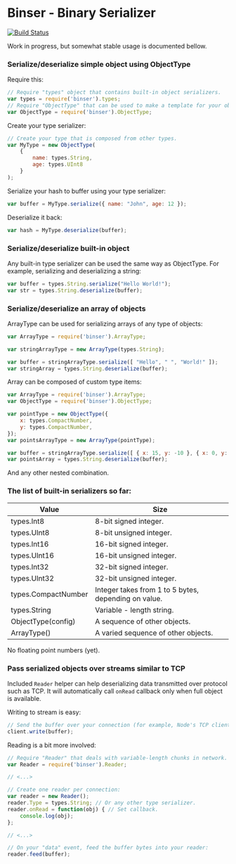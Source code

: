 Binser - Binary Serializer
==========================

[![Build Status](https://travis-ci.org/Nercury/binser.svg?branch=master)](https://travis-ci.org/Nercury/binser)

Work in progress, but somewhat stable usage is documented bellow.

### Serialize/deserialize simple object using ObjectType

Require this:

```javascript
// Require "types" object that contains built-in object serializers.
var types = require('binser').types;
// Require "ObjectType" that can be used to make a template for your object.
var ObjectType = require('binser').ObjectType;
```

Create your type serializer:

```javascript
// Create your type that is composed from other types.
var MyType = new ObjectType(
    {
        name: types.String,
        age: types.UInt8
    }
);
```

Serialize your hash to buffer using your type serializer:

```javascript
var buffer = MyType.serialize({ name: "John", age: 12 });
```
    
Deserialize it back:

```javascript
var hash = MyType.deserialize(buffer);
```
    
### Serialize/deserialize built-in object

Any built-in type serializer can be used the same way as ObjectType. 
For example, serializing and deserializing a string:

```javascript
var buffer = types.String.serialize("Hello World!");
var str = types.String.deserialize(buffer);
```

### Serialize/deserialize an array of objects

ArrayType can be used for serializing arrays of any type of
objects:

```javascript
var ArrayType = require('binser').ArrayType;

var stringArrayType = new ArrayType(types.String);

var buffer = stringArrayType.serialize([ "Hello", " ", "World!" ]);
var stringArray = types.String.deserialize(buffer);
```

Array can be composed of custom type items:

```javascript
var ArrayType = require('binser').ArrayType;
var ObjectType = require('binser').ObjectType;

var pointType = new ObjectType({
    x: types.CompactNumber,
    y: types.CompactNumber,
});
var pointsArrayType = new ArrayType(pointType);

var buffer = stringArrayType.serialize([ { x: 15, y: -10 }, { x: 0, y: 62111 } ]);
var pointsArray = types.String.deserialize(buffer);
```

And any other nested combination.

### The list of built-in serializers so far:

Value               | Size
------------------- | ---------
types.Int8          | 8-bit signed integer.
types.UInt8         | 8-bit unsigned integer.
types.Int16         | 16-bit signed integer.
types.UInt16        | 16-bit unsigned integer.
types.Int32         | 32-bit signed integer.
types.UInt32        | 32-bit unsigned integer.
types.CompactNumber | Integer takes from 1 to 5 bytes, depending on value.
types.String        | Variable - length string.
ObjectType(config)  | A sequence of other objects.
ArrayType(<Type>)   | A varied sequence of other objects.

No floating point numbers (yet).

### Pass serialized objects over streams similar to TCP

Included ```Reader``` helper can help deserializing data transmitted
over protocol such as TCP. It will automatically call ```onRead```
callback only when full object is available.

Writing to stream is easy:

```javascript
// Send the buffer over your connection (for example, Node's TCP client):
client.write(buffer);
```

Reading is a bit more involved:

```javascript
// Require "Reader" that deals with variable-length chunks in network. 
var Reader = require('binser').Reader;

// <...>

// Create one reader per connection:
var reader = new Reader();
reader.Type = types.String; // Or any other type serializer.
reader.onRead = function(obj) { // Set callback.
    console.log(obj);
};

// <...>

// On your "data" event, feed the buffer bytes into your reader:
reader.feed(buffer);
```